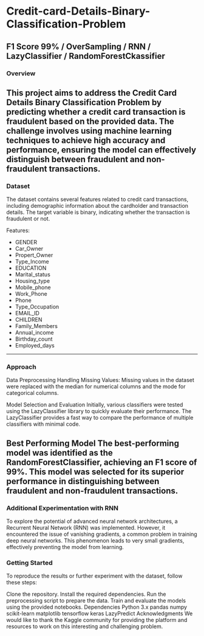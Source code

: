 # Credit-card-Details-Binary-Classification-Problem
## F1 Score 99% / OverSampling / RNN / LazyClassifier / RandomForestCkassifier

### Overview
This project aims to address the Credit Card Details Binary Classification Problem by predicting whether a credit card transaction is fraudulent based on the provided data. The challenge involves using machine learning techniques to achieve high accuracy and performance, ensuring the model can effectively distinguish between fraudulent and non-fraudulent transactions.
---
### Dataset
The dataset contains several features related to credit card transactions, including demographic information about the cardholder and transaction details. The target variable is binary, indicating whether the transaction is fraudulent or not.

Features:
* GENDER
* Car_Owner
* Propert_Owner
* Type_Income
* EDUCATION
* Marital_status
* Housing_type
* Mobile_phone
* Work_Phone
* Phone
* Type_Occupation
* EMAIL_ID
* CHILDREN
* Family_Members
* Annual_income
* Birthday_count
* Employed_days
---
### Approach
Data Preprocessing
Handling Missing Values: Missing values in the dataset were replaced with the median for numerical columns and the mode for categorical columns.

Model Selection and Evaluation
Initially, various classifiers were tested using the LazyClassifier library to quickly evaluate their performance. The LazyClassifier provides a fast way to compare the performance of multiple classifiers with minimal code.

Best Performing Model
The best-performing model was identified as the RandomForestClassifier, achieving an F1 score of 99%. This model was selected for its superior performance in distinguishing between fraudulent and non-fraudulent transactions.
---

### Additional Experimentation with RNN
To explore the potential of advanced neural network architectures, a Recurrent Neural Network (RNN) was implemented. However, it encountered the issue of vanishing gradients, a common problem in training deep neural networks. This phenomenon leads to very small gradients, effectively preventing the model from learning.


### Getting Started
To reproduce the results or further experiment with the dataset, follow these steps:

Clone the repository.
Install the required dependencies.
Run the preprocessing script to prepare the data.
Train and evaluate the models using the provided notebooks.
Dependencies
Python 3.x
pandas
numpy
scikit-learn
matplotlib
tensorflow
keras
LazyPredict
Acknowledgments
We would like to thank the Kaggle community for providing the platform and resources to work on this interesting and challenging problem.
